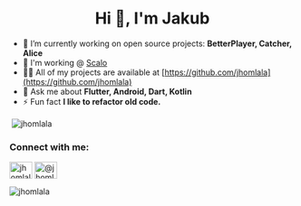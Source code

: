 <h1 align="center">Hi 👋, I'm Jakub</h1>

- 🔭 I’m currently working on open source projects: **BetterPlayer, Catcher, Alice**
- 🏢 I'm working @ [Scalo]([https://www.scalosoft.com](https://www.scalosoft.com))
- 👨‍💻 All of my projects are available at [https://github.com/jhomlala](https://github.com/jhomlala)
- 💬 Ask me about **Flutter, Android, Dart, Kotlin**
- ⚡ Fun fact **I like to refactor old code.**

<p>&nbsp;<img align="center" src="https://github-readme-stats.vercel.app/api?username=jhomlala&show_icons=true&locale=en" alt="jhomlala" /></p>

<h3 align="left">Connect with me:</h3>
<p align="left">
<a href="https://linkedin.com/in/jhomlala" target="blank"><img align="center" src="https://cdn.jsdelivr.net/npm/simple-icons@3.0.1/icons/linkedin.svg" alt="jhomlala" height="30" width="40" /></a>
<a href="https://medium.com/@jhomlala" target="blank"><img align="center" src="https://cdn.jsdelivr.net/npm/simple-icons@3.0.1/icons/medium.svg" alt="@jhomlala" height="30" width="40" /></a>
</p>

<p align="left"> <img src="https://komarev.com/ghpvc/?username=jhomlala&label=Profile%20views&color=0e75b6&style=flat" alt="jhomlala" /> </p>
